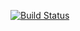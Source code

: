 [![Build Status](https://travis-ci.org/yinghau76/CMakeDemo.svg?branch=master)](https://travis-ci.org/yinghau76/CMakeDemo)
